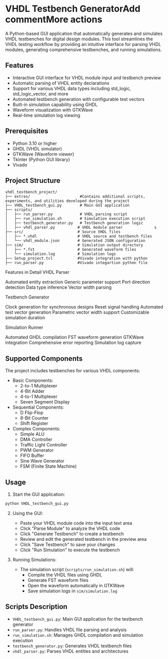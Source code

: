 # VHDL Testbench GeneratorAdd commentMore actions

A Python-based GUI application that automatically generates and simulates VHDL testbenches for digital design modules. This tool streamlines the VHDL testing workflow by providing an intuitive interface for parsing VHDL modules, generating comprehensive testbenches, and running simulations.

## Features

- Interactive GUI interface for VHDL module input and testbench preview
- Automatic parsing of VHDL entity declarations
- Support for various VHDL data types including std_logic, std_logic_vector, and more
- Automated testbench generation with configurable test vectors
- Built-in simulation capability using GHDL
- Waveform visualization with GTKWave
- Real-time simulation log viewing

## Prerequisites

- Python 3.10 or higher
- GHDL (VHDL simulator)
- GTKWave (Waveform viewer)
- Tkinter (Python GUI library)
- Vivado 
## Project Structure

```
vhdl_testbench_project/
├── extras/                      #Contains additional scripts, experiments, and utilities developed during the project
├── VHDL_testbench_gui.py        # Main GUI application
├── scripts/
│   ├── run_parser.py            # VHDL parsing script
│   ├── run_simulation.sh        # Simulation execution script
│   ├── testbench_generator.py   # Testbench generation logic
│   ├── vhdl_parser.py          # VHDL module parser              s
├── src/                        # Source VHDL files
│   ├── *.vhdl                  # VHDL source and testbench files
│   └── vhdl_module.json        # Generated JSON configuration
├── sim/                        # Simulation output directory
│   ├── *.fst                   # Generated waveform files
│   └── simulation.log          # Simulation logs
├── Setup_project.tcl           #Vivado integration with python
├── run_parser.py               #Vivado integartion python file
```
Features in Detail
VHDL Parser

Automated entity extraction
Generic parameter support
Port direction detection
Data type inference
Vector width parsing

Testbench Generator

Clock generation for synchronous designs
Reset signal handling
Automated test vector generation
Parametric vector width support
Customizable simulation duration

Simulation Runner

Automated GHDL compilation
FST waveform generation
GTKWave integration
Comprehensive error reporting
Simulation log capture
## Supported Components

The project includes testbenches for various VHDL components:
- Basic Components:
  - 2-to-1 Multiplexer
  - 4-Bit Adder
  - 4-to-1 Multiplexer
  - Seven Segment Display
- Sequential Components:
  - D Flip-Flop
  - 8-Bit Counter
  - Shift Register
- Complex Components:
  - Simple ALU
  - DMA Controller
  - Traffic Light Controller
  - PWM Generator
  - FIFO Buffer
  - Sine Wave Generator
  - FSM (Finite State Machine)

## Usage

1. Start the GUI application:
```bash
python VHDL_testbench_gui.py
```
2. Using the GUI:
   - Paste your VHDL module code into the input text area
   - Click "Parse Module" to analyze the VHDL code
   - Click "Generate Testbench" to create a testbench
   - Review and edit the generated testbench in the preview area
   - Click "Save Testbench" to save your changes
   - Click "Run Simulation" to execute the testbench

3. Running Simulations:
   - The simulation script (`scripts/run_simulation.sh`) will:
     - Compile the VHDL files using GHDL
     - Generate FST waveform files
     - Open the waveform automatically in GTKWave
     - Save simulation logs in `sim/simulation.log`

## Scripts Description

- `VHDL_testbench_gui.py`: Main GUI application for the testbench generator
- `run_parser.py`: Handles VHDL file parsing and analysis
- `run_simulation.sh`: Manages GHDL compilation and simulation execution
- `testbench_generator.py`: Generates VHDL testbench files
- `vhdl_parser.py`: Parses VHDL entities and architectures
